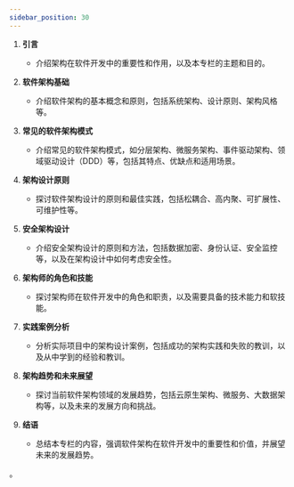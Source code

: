 ```yaml
---
sidebar_position: 30
---
```



1. **引言**
   - 介绍架构在软件开发中的重要性和作用，以及本专栏的主题和目的。

2. **软件架构基础**
   - 介绍软件架构的基本概念和原则，包括系统架构、设计原则、架构风格等。

3. **常见的软件架构模式**
   - 介绍常见的软件架构模式，如分层架构、微服务架构、事件驱动架构、领域驱动设计（DDD）等，包括其特点、优缺点和适用场景。

4. **架构设计原则**
   - 探讨软件架构设计的原则和最佳实践，包括松耦合、高内聚、可扩展性、可维护性等。

5. **安全架构设计**
   - 介绍安全架构设计的原则和方法，包括数据加密、身份认证、安全监控等，以及在架构设计中如何考虑安全性。

6. **架构师的角色和技能**
   - 探讨架构师在软件开发中的角色和职责，以及需要具备的技术能力和软技能。

7. **实践案例分析**
   - 分析实际项目中的架构设计案例，包括成功的架构实践和失败的教训，以及从中学到的经验和教训。

8. **架构趋势和未来展望**
   - 探讨当前软件架构领域的发展趋势，包括云原生架构、微服务、大数据架构等，以及未来的发展方向和挑战。

9. **结语**
   - 总结本专栏的内容，强调软件架构在软件开发中的重要性和价值，并展望未来的发展趋势。

。

